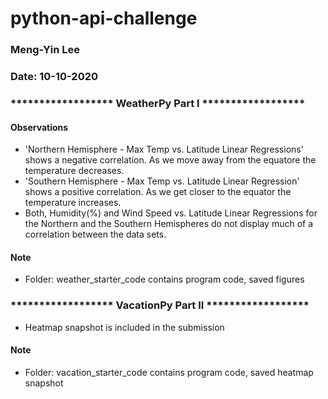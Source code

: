 # python-api-challenge
### Meng-Yin Lee   
### Date: 10-10-2020
### ******************   WeatherPy Part I    ******************
#### Observations
* 'Northern Hemisphere - Max Temp vs. Latitude Linear Regressions' shows a negative correlation. As we move away from the equatore the temperature decreases.
* 'Southern Hemisphere - Max Temp vs. Latitude Linear Regression' shows a positive correlation. As we get closer to the equator the temperature increases.
* Both, Humidity(%) and Wind Speed vs. Latitude Linear Regressions for the Northern and the Southern Hemispheres do not display much of a correlation between the data sets.
#### Note
* Folder: weather_starter_code contains program code, saved figures 
### ******************   VacationPy Part II  ******************
* Heatmap snapshot is included in the submission
#### Note
* Folder: vacation_starter_code contains program code, saved heatmap snapshot

